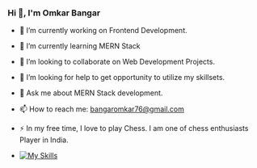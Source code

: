### Hi 👋, I'm Omkar Bangar


- 🔭 I’m currently working on Frontend Development.
- 🌱 I’m currently learning MERN Stack
- 👯 I’m looking to collaborate on Web Development Projects.
- 🤔 I’m looking for help to get opportunity to utilize my skillsets.
- 💬 Ask me about MERN Stack development.
- 📫 How to reach me: bangaromkar76@gmail.com
- ⚡ In my free time, I love to play Chess. I am one of chess enthusiasts Player in India.

- [![My Skills](https://skillicons.dev/icons?i=java,kotlin,nodejs,figma&theme=light)](https://skillicons.dev)

